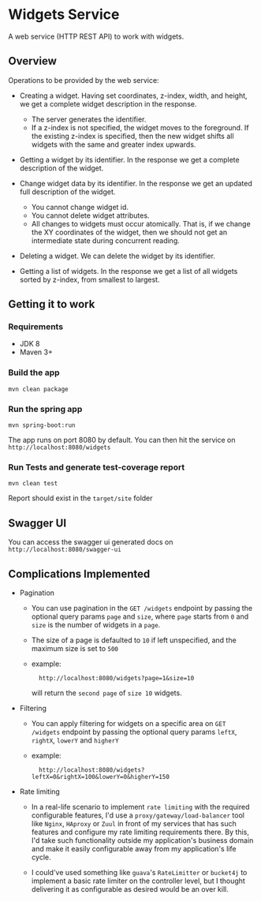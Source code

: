 # Widgets Service

A web service (HTTP REST API) to work with widgets.

## Overview  

Operations to be provided by the web service:

* Creating a widget. Having set coordinates, z-index, width, and height, we get a complete widget description in the response.

    * The server generates the identifier.
    * If a z-index is not specified, the widget moves to the foreground. If the existing z-index is specified, then the new widget shifts all widgets with the same and greater index upwards.

* Getting a widget by its identifier. In the response we get a complete description of the
widget.

* Change widget data by its identifier. In the response we get an updated full description of the widget.
    
    * You cannot change widget id.
    * You cannot delete widget attributes.
    * All changes to widgets must occur atomically. That is, if we change the ​XY coordinates of the widget, then we should not get an intermediate state during concurrent reading.

* Deleting a widget. We can delete the widget by its identifier.

* Getting a list of widgets. In the response we get a list of all widgets sorted by z-index,
from smallest to largest.

## Getting it to work
### Requirements
- JDK 8
- Maven 3+
### Build the app
    mvn clean package
### Run the spring app 
    
    mvn spring-boot:run
The app runs on port 8080 by default. You can then hit the service on `http://localhost:8080/widgets`
### Run Tests and generate test-coverage report
    mvn clean test
Report should exist in the `target/site` folder 
## Swagger UI
You can access the swagger ui generated docs on `http://localhost:8080/swagger-ui`

## Complications Implemented
* Pagination
    * You can use pagination in the `GET /widgets` endpoint by passing the optional query params `page` and `size`, where `page` starts from `0` and `size` is the number of widgets in a `page`.
    * The size of a page is defaulted to `10` if left unspecified, and the maximum size is set to `500`
    * example:
            
            http://localhost:8080/widgets?page=1&size=10
        will return the `second page` of `size 10` widgets.
* Filtering
    * You can apply filtering for widgets on a specific area on `GET /widgets` endpoint by passing the optional query params `leftX`, `rightX`, `lowerY` and `higherY`
    * example:
    
            http://localhost:8080/widgets?leftX=0&rightX=100&lowerY=0&higherY=150

* Rate limiting
    * In a real-life scenario to implement `rate limiting` with the required configurable features, I'd use a `proxy/gateway/load-balancer` tool like `Nginx`, `HAproxy` or `Zuul` in front of my services that has such features and configure my rate limiting requirements there. 
    By this, I'd take such functionality outside my application's business domain and make it easily configurable away from my application's life cycle. 
    
    * I could've used something like `guava`'s `RateLimitter` or `bucket4j` to implement a basic rate limiter on the controller level, but I thought delivering it as configurable as desired would be an over kill.